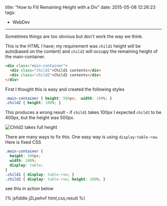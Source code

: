 title: "How to Fill Remaining Height with a Div"
date: 2015-05-08 12:26:23
tags:
- WebDev
---

Sometimes things are too obvious but don't work the way we think.

This is the HTML I have; my requirement was `child1` height will be auto(based on the content) and `child2` will occupy the remaining height of the main-container.

```html
<div class="main-container">
  <div class="child1">Child1 contents</div>
  <div class="child2">Child2 contents</div>
</div>
```

First I thought this is easy and created the following styles
```css
.main-container { height: 500px;  width: 100%; }
.child2 { height: 100%; }
```

This produces a wrong result - if `child1` takes 100px I expected `child2` to be 400px, but the height was 500px.

![Child2 takes full height](//static.rajeeshcv.com/images/2015/Fill_height_div.PNG)

There are many ways to fix this. One easy way is using `display:table-row`. Here is fixed CSS

```css
.main-container {
  height: 500px;
  width: 100%;
  display: table;
}
.child1 { display: table-row; }
.child2 { display: table-row; height: 100%; }
```

see this in action below

{% jsfiddle j2Lpehvf html,css,result %}
